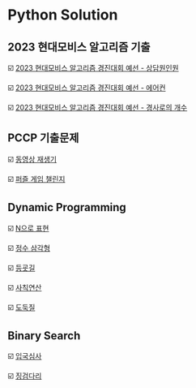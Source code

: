 # Python Solution

## 2023 현대모비스 알고리즘 기출

:ballot_box_with_check: [2023 현대모비스 알고리즘 경진대회 예선 - 상담원인원](hhttps://github.com/LeeWooJung/Programmers/tree/main/Python/2023%20%ED%98%84%EB%8C%80%EB%AA%A8%EB%B9%84%EC%8A%A4%20%EC%95%8C%EA%B3%A0%EB%A6%AC%EC%A6%98%20%EA%B2%BD%EC%A7%84%EB%8C%80%ED%9A%8C/%EC%83%81%EB%8B%B4%EC%9B%90%EC%9D%B8%EC%9B%90)

:ballot_box_with_check: [2023 현대모비스 알고리즘 경진대회 예선 - 에어컨](https://github.com/LeeWooJung/Programmers/tree/main/Python/2023%20%ED%98%84%EB%8C%80%EB%AA%A8%EB%B9%84%EC%8A%A4%20%EC%95%8C%EA%B3%A0%EB%A6%AC%EC%A6%98%20%EA%B2%BD%EC%A7%84%EB%8C%80%ED%9A%8C/%EC%97%90%EC%96%B4%EC%BB%A8)

:ballot_box_with_check: [2023 현대모비스 알고리즘 경진대회 예선 - 경사로의 개수](https://github.com/LeeWooJung/Programmers/tree/main/Python/2023%20%ED%98%84%EB%8C%80%EB%AA%A8%EB%B9%84%EC%8A%A4%20%EC%95%8C%EA%B3%A0%EB%A6%AC%EC%A6%98%20%EA%B2%BD%EC%A7%84%EB%8C%80%ED%9A%8C/%EA%B2%BD%EC%82%AC%EB%A1%9C%EC%9D%98%20%EA%B0%9C%EC%88%98)

## PCCP 기출문제

:ballot_box_with_check: [동영상 재생기](https://github.com/LeeWooJung/Programmers/tree/main/Python/PCCP%20%EA%B8%B0%EC%B6%9C%EB%AC%B8%EC%A0%9C/%EB%8F%99%EC%98%81%EC%83%81%20%EC%9E%AC%EC%83%9D%EA%B8%B0)

:ballot_box_with_check: [퍼즐 게임 챌린지](https://github.com/LeeWooJung/Programmers/tree/main/Python/PCCP%20%EA%B8%B0%EC%B6%9C%EB%AC%B8%EC%A0%9C/%ED%8D%BC%EC%A6%90%20%EA%B2%8C%EC%9E%84%20%EC%B1%8C%EB%A6%B0%EC%A7%80)

## Dynamic Programming

:ballot_box_with_check: [N으로 표현](https://github.com/LeeWooJung/Programmers/tree/main/Python/DynamicProgramming/N%EC%9C%BC%EB%A1%9C%20%ED%91%9C%ED%98%84)

:ballot_box_with_check: [정수 삼각형](https://github.com/LeeWooJung/Programmers/tree/main/Python/DynamicProgramming/%EC%A0%95%EC%88%98%20%EC%82%BC%EA%B0%81%ED%98%95)

:ballot_box_with_check: [등굣길](https://github.com/LeeWooJung/Programmers/tree/main/Python/DynamicProgramming/%EB%93%B1%EA%B5%A3%EA%B8%B8)

:ballot_box_with_check: [사칙연산](https://github.com/LeeWooJung/Programmers/tree/main/Python/DynamicProgramming/%EC%82%AC%EC%B9%99%EC%97%B0%EC%82%B0)

:ballot_box_with_check: [도둑질](https://github.com/LeeWooJung/Programmers/tree/main/Python/DynamicProgramming/%EB%8F%84%EB%91%91%EC%A7%88)

## Binary Search

:ballot_box_with_check: [입국심사](https://github.com/LeeWooJung/Programmers/tree/main/Python/Binary%20Search/%EC%9E%85%EA%B5%AD%EC%8B%AC%EC%82%AC)

:ballot_box_with_check: [징검다리](https://github.com/LeeWooJung/Programmers/tree/main/Python/Binary%20Search/%EC%A7%95%EA%B2%80%EB%8B%A4%EB%A6%AC)
